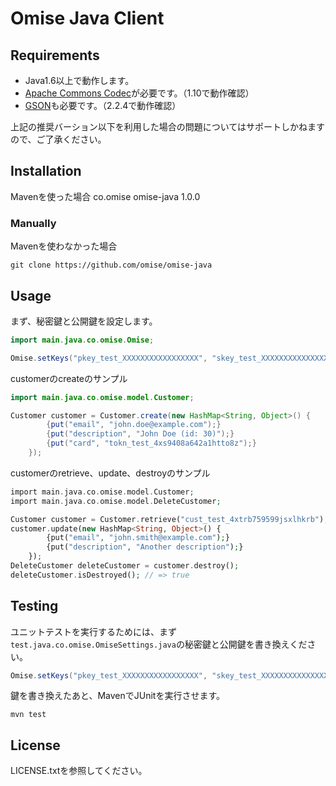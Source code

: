 # Omise Java Client

## Requirements

* Java1.6以上で動作します。
* [Apache Commons Codec](http://commons.apache.org/proper/commons-codec/)が必要です。（1.10で動作確認）
* [GSON](https://code.google.com/p/google-gson/)も必要です。（2.2.4で動作確認）

上記の推奨バーション以下を利用した場合の問題についてはサポートしかねますので、ご了承ください。

## Installation
Mavenを使った場合
<dependency>
     <groupId>co.omise</groupId>
     <artifactId>omise-java</artifactId>
     <version>1.0.0</version>
 </dependency>

### Manually

Mavenを使わなかった場合
```
git clone https://github.com/omise/omise-java
```

## Usage

まず、秘密鍵と公開鍵を設定します。

```java
import main.java.co.omise.Omise;

Omise.setKeys("pkey_test_XXXXXXXXXXXXXXXXX", "skey_test_XXXXXXXXXXXXXXXXX");
```

customerのcreateのサンプル

```java
import main.java.co.omise.model.Customer;

Customer customer = Customer.create(new HashMap<String, Object>() {
		{put("email", "john.doe@example.com");}
		{put("description", "John Doe (id: 30)");}
		{put("card", "tokn_test_4xs9408a642a1htto8z");}
	});
```

customerのretrieve、update、destroyのサンプル

```php
import main.java.co.omise.model.Customer;
import main.java.co.omise.model.DeleteCustomer;

Customer customer = Customer.retrieve("cust_test_4xtrb759599jsxlhkrb");
customer.update(new HashMap<String, Object>() {
		{put("email", "john.smith@example.com");}
		{put("description", "Another description");}
	});
DeleteCustomer deleteCustomer = customer.destroy();
deleteCustomer.isDestroyed(); // => true
```

## Testing

ユニットテストを実行するためには、まず`test.java.co.omise.OmiseSettings.java`の秘密鍵と公開鍵を書き換えください。

```java
Omise.setKeys("pkey_test_XXXXXXXXXXXXXXXXX", "skey_test_XXXXXXXXXXXXXXXXX");
```

鍵を書き換えたあと、MavenでJUnitを実行させます。

```
mvn test
```

## License

LICENSE.txtを参照してください。
